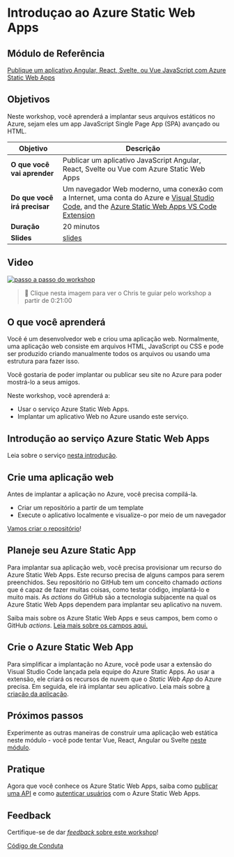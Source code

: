 # Introduçao ao Azure Static Web Apps

## Módulo de Referência

[Publique um aplicativo Angular, React, Svelte, ou Vue JavaScript com Azure Static Web Apps](https://docs.microsoft.com/learn/modules/publish-app-service-static-web-app-api/?WT.mc_id=academic-56895-chnoring)

## Objetivos

Neste workshop, você aprenderá a implantar seus arquivos estáticos no Azure, sejam eles um app JavaScript Single Page App (SPA) avançado ou HTML.

| **Objetivo**                 | Descrição                                                                                                                                                                                                                                                                                                                                        |
|------------------------------|--------------------------------------------------------------------------------------------------------------------------------------------------------------------------------------------------------------------------------------------------------------------------------------------------------------------------------------------------|
| **O que você vai aprender**  | Publicar um aplicativo JavaScript Angular, React, Svelte ou Vue com Azure Static Web Apps                                                                                                                                                                                                                                                        |
| **Do que você irá precisar** | Um navegador Web moderno, uma conexão com a Internet, uma conta do Azure e [Visual Studio Code](https://code.visualstudio.com?WT.mc_id=academic-56895-chnoring), and the [Azure Static Web Apps VS Code Extension](https://marketplace.visualstudio.com/items?itemName=ms-azuretools.vscode-azurestaticwebapps&WT.mc_id=academic-56895-chnoring) |
| **Duração**                  | 20 minutos                                                                                                                                                                                                                                                                                                                                       |
| **Slides**                   | [slides](../../slides.pptx)                                                                                                                                                                                                                                                                                                                      |

## Video

[![passo a passo do workshop](../../images/promo.png)](https://youtu.be/QJHd4jf4ekI "passo a passo do workshop")
> 🎥 Clique nesta imagem para ver o Chris te guiar pelo workshop a partir de 0:21:00


## O que você aprenderá

Você é um desenvolvedor web e criou uma aplicação web. Normalmente, uma aplicação web consiste em arquivos HTML, JavaScript ou CSS e pode ser produzido criando manualmente todos os arquivos ou usando uma estrutura para fazer isso.

Você gostaria de poder implantar ou publicar seu site no Azure para poder mostrá-lo a seus amigos.

Neste workshop, você aprenderá a:

- Usar o serviço Azure Static Web Apps.
- Implantar um aplicativo Web no Azure usando este serviço.

## Introdução ao serviço Azure Static Web Apps

Leia sobre o serviço [nesta introdução](https://docs.microsoft.com/learn/modules/publish-app-service-static-web-app-api/1-introduction?pivots=angular&WT.mc_id=academic-56895-chnoring).

## Crie uma aplicação web

Antes de implantar a aplicação no Azure, você precisa compilá-la.

- Criar um repositório a partir de um template
- Execute o aplicativo localmente e visualize-o por meio de um navegador

[Vamos criar o repositório](https://docs.microsoft.com/learn/modules/publish-app-service-static-web-app-api/2-exercise-get-started?pivots=angular&WT.mc_id=academic-56895-chnoring)!

## Planeje seu Azure Static App

Para implantar sua aplicação web, você precisa provisionar um recurso do Azure Static Web Apps. Este recurso precisa de alguns campos para serem preenchidos. Seu repositório no GitHub tem um conceito chamado *actions* que é capaz de fazer muitas coisas, como testar código, implantá-lo e muito mais. As *actions* do GitHub são a tecnologia subjacente na qual os Azure Static Web Apps dependem para implantar seu aplicativo na nuvem.

Saiba mais sobre os Azure Static Web Apps e seus campos, bem como o GitHub *actions*. [Leia mais sobre os campos aqui.](https://docs.microsoft.com/learn/modules/publish-app-service-static-web-app-api/3-static-web-apps?pivots=angular&WT.mc_id=academic-56895-chnoring)

## Crie o Azure Static Web App

Para simplificar a implantação no Azure, você pode usar a extensão do Visual Studio Code lançada pela equipe do Azure Static Apps. Ao usar a extensão, ele criará os recursos de nuvem que o *Static Web App* do Azure precisa. Em seguida, ele irá implantar seu aplicativo. Leia mais sobre [a criação da aplicação](https://docs.microsoft.com/learn/modules/publish-app-service-static-web-app-api/4-exercise-static-web-apps?pivots=angular&WT.mc_id=academic-56895-chnoring).

## Próximos passos

Experimente as outras maneiras de construir uma aplicação web estática neste módulo - você pode tentar Vue, React, Angular ou Svelte [neste módulo](https://docs.microsoft.com/learn/modules/publish-app-service-static-web-app-api?WT.mc_id=academic-56895-chnoring).

## Pratique

Agora que você conhece os Azure Static Web Apps, saiba como [publicar uma API](https://docs.microsoft.com/learn/modules/publish-static-web-app-api-preview-url?WT.mc_id=academic-56895-chnoring) e como [autenticar usuários](https://docs.microsoft.com/learn/modules/publish-static-web-app-authentication/?WT.mc_id=academic-56895-chnoring) com o Azure Static Web Apps.

## Feedback

Certifique-se de dar [*feedback* sobre este workshop](https://forms.office.com/r/MdhJWMZthR)!

[Código de Conduta](../../CODE_OF_CONDUCT.md)
